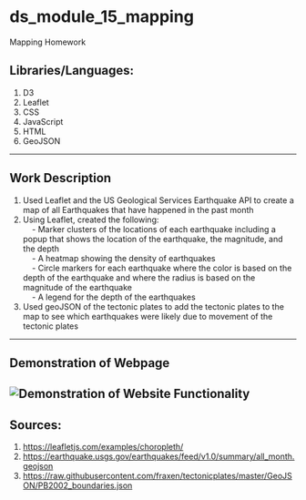 # ds_module_15_mapping
Mapping Homework

## Libraries/Languages:
1. D3
2. Leaflet
3. CSS
4. JavaScript
5. HTML
6. GeoJSON

---
## Work Description
1. Used Leaflet and the US Geological Services Earthquake API to create a map of all Earthquakes that have happened in the past month
2. Using Leaflet, created the following:  
&nbsp;&nbsp;&nbsp; - Marker clusters of the locations of each earthquake including a popup that shows the location of the earthquake, the magnitude, and the depth \
&nbsp;&nbsp;&nbsp; - A heatmap showing the density of earthquakes \
&nbsp;&nbsp;&nbsp; - Circle markers for each earthquake where the color is based on the depth of the earthquake and where the radius is based on the magnitude of the earthquake \
&nbsp;&nbsp;&nbsp; - A legend for the depth of the earthquakes
3. Used geoJSON of the tectonic plates to add the tectonic plates to the map to see which earthquakes were likely due to movement of the tectonic plates
---
## Demonstration of Webpage
![Demonstration of Website Functionality](Images/map.gif)
--
## Sources:
1. https://leafletjs.com/examples/choropleth/
2. https://earthquake.usgs.gov/earthquakes/feed/v1.0/summary/all_month.geojson
3. https://raw.githubusercontent.com/fraxen/tectonicplates/master/GeoJSON/PB2002_boundaries.json
